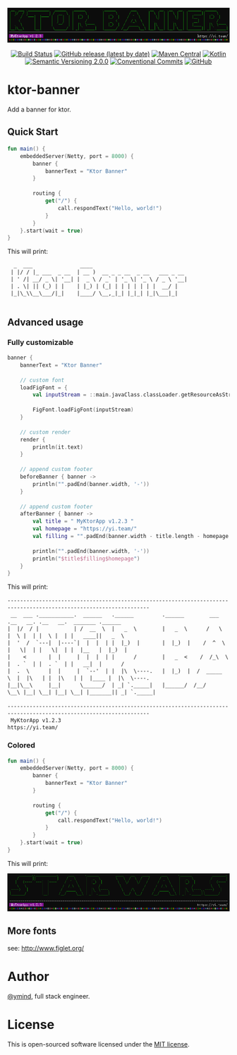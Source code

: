 <div style="text-align: center;">

![ktor-banner](docs/assets/images/ktor-banner.png)

[![Build Status][10]][11]
[![GitHub release (latest by date)][20]][21]
[![Maven Central][30]][31]
[![Kotlin][70]][71]
[![Semantic Versioning 2.0.0][40]][41]
[![Conventional Commits][50]][51]
[![GitHub][60]][61]

</div>

# ktor-banner

Add a banner for ktor.

## Quick Start

```kotlin
fun main() {
    embeddedServer(Netty, port = 8000) {
        banner {
            bannerText = "Ktor Banner"
        }

        routing {
            get("/") {
                call.respondText("Hello, world!")
            }
        }
    }.start(wait = true)
}
```

This will print:

```text
  _  ___               ____                              
 | |/ / |_ ___  _ __  | __ )  __ _ _ __  _ __   ___ _ __ 
 | ' /| __/ _ \| '__| |  _ \ / _` | '_ \| '_ \ / _ \ '__|
 | . \| || (_) | |    | |_) | (_| | | | | | | |  __/ |   
 |_|\_\\__\___/|_|    |____/ \__,_|_| |_|_| |_|\___|_|   
                                                         
```

## Advanced usage

### Fully customizable

```kotlin
banner {
    bannerText = "Ktor Banner"

    // custom font
    loadFigFont = {
        val inputStream = ::main.javaClass.classLoader.getResourceAsStream("starwars.flf")

        FigFont.loadFigFont(inputStream)
    }

    // custom render
    render {
        println(it.text)
    }

    // append custom footer
    beforeBanner { banner ->
        println("".padEnd(banner.width, '-'))
    }

    // append custom footer
    afterBanner { banner ->
        val title = " MyKtorApp v1.2.3 "
        val homepage = "https://yi.team/"
        val filling = "".padEnd(banner.width - title.length - homepage.length, ' ')

        println("".padEnd(banner.width, '-'))
        println("$title$filling$homepage")
    }
}
```

This will print:

```text
-------------------------------------------------------------------------------------------------------------------
 __  ___ .___________.  ______   .______         .______        ___      .__   __. .__   __.  _______ .______      
|  |/  / |           | /  __  \  |   _  \        |   _  \      /   \     |  \ |  | |  \ |  | |   ____||   _  \     
|  '  /  `---|  |----`|  |  |  | |  |_)  |       |  |_)  |    /  ^  \    |   \|  | |   \|  | |  |__   |  |_)  |    
|    <       |  |     |  |  |  | |      /        |   _  <    /  /_\  \   |  . `  | |  . `  | |   __|  |      /     
|  .  \      |  |     |  `--'  | |  |\  \----.   |  |_)  |  /  _____  \  |  |\   | |  |\   | |  |____ |  |\  \----.
|__|\__\     |__|      \______/  | _| `._____|   |______/  /__/     \__\ |__| \__| |__| \__| |_______|| _| `._____|
                                                                                                                   
-------------------------------------------------------------------------------------------------------------------
 MyKtorApp v1.2.3                                                                                  https://yi.team/
```

### Colored

```kotlin
fun main() {
    embeddedServer(Netty, port = 8000) {
        banner {
            bannerText = "Ktor Banner"
        }

        routing {
            get("/") {
                call.respondText("Hello, world!")
            }
        }
    }.start(wait = true)
}
```

This will print:

![snapshot-colored.png](docs/assets/images/snapshot-colored.png)

## More fonts

see: http://www.figlet.org/

# Author

[@ymind][6], full stack engineer.

# License

This is open-sourced software licensed under the [MIT license][9].

[6]: https://github.com/ymind
[9]: https://opensource.org/licenses/MIT
[10]: https://github.com/ymind/ktor-banner/workflows/ktor-banner/badge.svg?branch=main
[11]: https://github.com/ymind/ktor-banner/actions
[20]: https://img.shields.io/github/v/release/ymind/ktor-banner
[21]: https://github.com/ymind/ktor-banner/releases
[30]: https://img.shields.io/maven-central/v/team.yi.ktor/ktor-banner
[31]: https://search.maven.org/artifact/team.yi.ktor/ktor-banner
[40]: https://img.shields.io/badge/Semantic%20Versioning-2.0.0-brightgreen
[41]: https://semver.org/
[50]: https://img.shields.io/badge/Conventional%20Commits-1.0.0-yellow.svg
[51]: https://conventionalcommits.org
[60]: https://img.shields.io/github/license/ymind/ktor-banner
[61]: https://github.com/ymind/ktor-banner/blob/main/LICENSE
[70]: https://img.shields.io/badge/kotlin-1.4.32-blue.svg?logo=kotlin
[71]: http://kotlinlang.org
